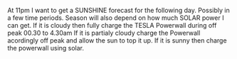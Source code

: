 At 11pm I want to get a SUNSHINE forecast for the following day. Possibly in a few time periods.
Season will also depend on how much SOLAR power I can get.
If it is cloudy then fully charge the TESLA Powerwall during off peak 00.30 to 4.30am
If it is partialy cloudy charge the Powerwall acordingly off peak and allow the sun to top it up.
If it is sunny then charge the powerwall using solar. 
